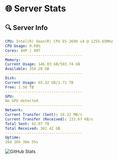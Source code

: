 # 🌐 Server Stats
## 🔍 Server Info
```yaml
CPU: Intel(R) Xeon(R) CPU E5-2699 v4 @ 1255.65MHz
CPU Usage: 0.60%
Cores: 44P | 88T
-----------------------------------
Memory:
Current Usage: 146.03 GB/503.74 GB
Available: 354.28 GB
-----------------------------------
Disk:
Current Usage: 65.32 GB/1.71 TB
Free: 1.56 TB
-----------------------------------
GPU:
No GPU detected
-----------------------------------
Network:
Current Transfer (Sent): 18.22 MB/s
Current Transfer (Received): 133.67 KB/s
Total Sent: 42.07 TB
Total Received: 362.42 GB
-----------------------------------
Uptime:
26d 16h 36m 55s
```
![GitHub Stats](https://img.shields.io/badge/Updated-2025-04-03_13:59:44-blue)